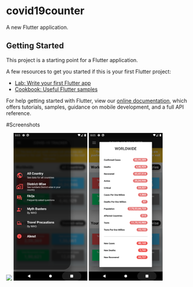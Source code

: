 # covid19counter

A new Flutter application.

## Getting Started

This project is a starting point for a Flutter application.

A few resources to get you started if this is your first Flutter project:

- [Lab: Write your first Flutter app](https://flutter.dev/docs/get-started/codelab)
- [Cookbook: Useful Flutter samples](https://flutter.dev/docs/cookbook)

For help getting started with Flutter, view our
[online documentation](https://flutter.dev/docs), which offers tutorials,
samples, guidance on mobile development, and a full API reference.

#Screenshots

<img src="https://raw.githubusercontent.com/siddiquisahil02/COVID-Tracker-Worldwide-using-Flutter/master/src/main_screen.png"  height = "400" >
<img src="https://raw.githubusercontent.com/siddiquisahil02/COVID-Tracker-Worldwide-using-Flutter/master/src/navigation_drawer.png"  height = "400" >
<img src="https://raw.githubusercontent.com/siddiquisahil02/COVID-Tracker-Worldwide-using-Flutter/master/src/World.png"  height = "400" >

